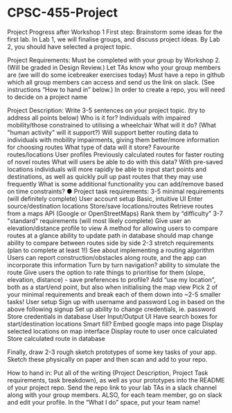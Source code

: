 # CPSC-455-Project

Project Progress after Workshop 1 
First step: Brainstorm some ideas for the first lab. In Lab 1, we will finalise groups, and discuss project ideas. By Lab 2, you should have selected a project topic.

Project Requirements: Must be completed with your group by Workshop 2. (Will be graded in Design Review.) 
Let TAs know who your group members are (we will do some icebreaker exercises today)
Must have a repo in github which all group members can access and send us the link on slack. (See instructions “How to hand in” below.) 
In order to create a repo, you will need to decide on a project name

Project Description: Write 3-5 sentences on your project topic. (try to address all points below) 
Who is it for?
Individuals with impaired mobility/those constrained to utilising a wheelchair
What will it do? (What "human activity" will it support?) 
Will support better routing data to individuals with mobility impairments, giving them better/more information for choosing routes
What type of data will it store?
Favourite routes/locations
User profiles
Previously calculated routes for faster routing of novel routes
What will users be able to do with this data?
With pre-saved locations individuals will more rapidly be able to input start points and destinations, as well as quickly pull up past routes that they may use frequently
What is some additional functionality you can add/remove based on time constraints? 
● Project task requirements: 
3-5 minimal requirements (will definitely complete)
User account setup
Basic, intuitive UI
Enter source/destination locations
Store/save locations/routes
Retrieve routes from a maps API (Google or OpenStreetMaps)
Rank them by “difficulty”
3-7 "standard" requirements (will most likely complete) 
Give user an elevation/distance profile to view
A method for allowing users to compare routes at a glance
ability to update path in database should map change
ability to compare between routes side by side
2-3 stretch requirements (plan to complete at least 1!) 
See about implementing a routing algorithm
Users can report construction/obstacles along route, and the app can incorporate this information
Turn by turn navigation?
ability to simulate the route
Give users the option to rate things to prioritise for them (slope, elevation, distance) - save preferences to profile?
Add “use my location”, both as a start/end point, but also when initialising the map view
Pick 2 of your minimal requirements and break each of them down into ~2-5 smaller tasks! 
User setup
Sign up with username and password
 Log in based on the above following signup
Set up ability to change credentials, ie. password
Store credentials in database
User Input/Output UI 
Have search boxes for start/destination locations
Smart fill?
Embed google maps into page
Display selected locations on map interface
Display route to user once calculated
Store calculated route in database

Finally, draw 2-3 rough sketch prototypes of some key tasks of your app. Sketch these physically on paper and then scan and add to your repo.

How to hand in: Put all of the writing (Project Description, Project Task requirements, task breakdown), as well as your prototypes into the README of your project repo. Send the repo link to your lab TAs in a slack channel along with your group members. ALSO, for each team member, go on slack and edit your profile. In the “What I do” space, put your team name!
